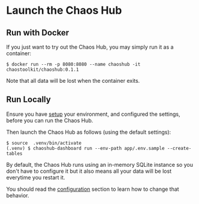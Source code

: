 # Launch the Chaos Hub

## Run with Docker

If you just want to try out the Chaos Hub, you may simply run it as a container:

```
$ docker run --rm -p 8080:8080 --name chaoshub -it chaostoolkit/chaoshub:0.1.1
```

Note that all data will be lost when the container exits.

## Run Locally

Ensure you have [setup][setup] your environment, and configured the settings,
before you can run the Chaos Hub.

[setup]: https://github.com/chaostoolkit/chaoshub/blob/master/docs/setup.md
[configure]: https://github.com/chaostoolkit/chaoshub/blob/master/docs/configure.md

Then launch the Chaos Hub as follows (using the default settings):

```
$ source  .venv/bin/activate
(.venv) $ chaoshub-dashboard run --env-path app/.env.sample --create-tables
```

By default, the Chaos Hub runs using an in-memory SQLite instance so you don't
have to configure it but it also means all your data will be lost everytime
you restart it.

You should read the [configuration][config] section to learn how to change that
behavior.

[config]: https://github.com/chaostoolkit/chaoshub/blob/master/docs/configure.md
